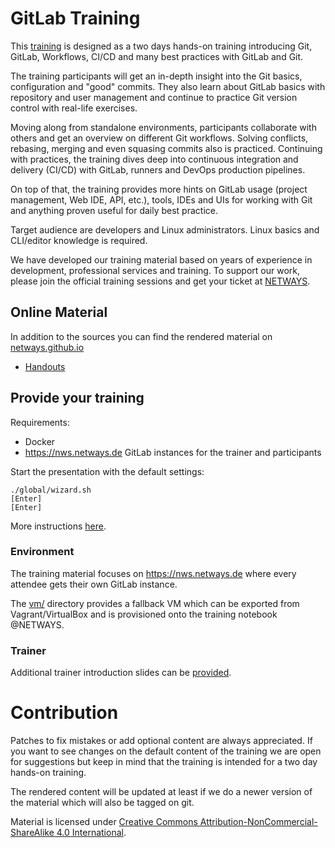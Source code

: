 # GitLab Training

This [training](https://www.netways.de/trainings/gitlab/) is designed
as a two days hands-on training introducing Git,
GitLab, Workflows, CI/CD and many best practices with GitLab and Git.

The training participants will get an in-depth insight into the Git basics,
configuration and "good" commits. They also learn about GitLab basics with
repository and user management and continue to practice Git version control
with real-life exercises.

Moving along from standalone environments, participants collaborate with
others and get an overview on different Git workflows. Solving conflicts,
rebasing, merging and even squasing commits also is practiced. Continuing with
practices, the training dives deep into continuous integration and
delivery (CI/CD) with GitLab, runners and DevOps production pipelines.

On top of that, the training provides more hints on GitLab usage (project
management, Web IDE, API, etc.), tools, IDEs and UIs
for working with Git and anything proven useful for daily best practice.

Target audience are developers and Linux administrators. Linux basics
and CLI/editor knowledge is required.

We have developed our training material based on years of experience in
development, professional services and training. To support our work,
please join the official training sessions and get your ticket at [NETWAYS](https://www.netways.de/trainings/gitlab/).

## Online Material

In addition to the sources you can find the rendered material on
[netways.github.io](https://netways.github.io/gitlab-training)

* [Handouts](https://github.com/NETWAYS/gitlab-training/releases)

## Provide your training

Requirements:

* Docker
* https://nws.netways.de GitLab instances for the trainer and participants

Start the presentation with the default settings:

```
./global/wizard.sh
[Enter]
[Enter]
```

More instructions [here](https://github.com/NETWAYS/training-global#using-docker-to-build-and-serve-the-slide-deck).

### Environment

The training material focuses on https://nws.netways.de where every attendee
gets their own GitLab instance.

The [vm/](vm/) directory provides a fallback VM which can be exported
from Vagrant/VirtualBox and is provisioned onto the training notebook @NETWAYS.

### Trainer

Additional trainer introduction slides can be [provided](https://github.com/NETWAYS/training-global#2-create-a-directory-to-provide-trainer-introduction).

# Contribution

Patches to fix mistakes or add optional content are always appreciated. If you want to see
changes on the default content of the training we are open for suggestions but keep in mind
that the training is intended for a two day hands-on training.

The rendered content will be updated at least if we do a newer version of the material which
will also be tagged on git.

Material is licensed under [Creative Commons Attribution-NonCommercial-ShareAlike 4.0 International](http://creativecommons.org/licenses/by-nc-sa/4.0/).


